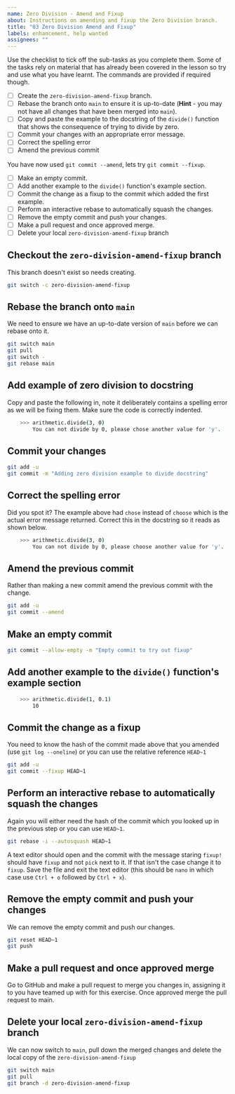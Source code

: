 ```yaml
---
name: Zero Division - Amend and Fixup
about: Instructions on amending and fixup the Zero Division branch.
title: "03 Zero Division Amend and Fixup"
labels: enhancement, help wanted
assignees: ""
---
```


Use the checklist to tick off the sub-tasks as you complete them. Some of the tasks rely on material that has already
been covered in the lesson so try and use what you have learnt. The commands are provided if required though.

- [ ] Create the `zero-division-amend-fixup` branch.
- [ ] Rebase the branch onto `main` to ensure it is up-to-date (**Hint** - you may not have all changes that have been
      merged into `main`).
- [ ] Copy and paste the example to the docstring of the `divide()` function that shows the consequence of trying to
      divide by zero.
- [ ] Commit your changes with an appropriate error message.
- [ ] Correct the spelling error
- [ ] Amend the previous commit

You have now used `git commit --amend`, lets try `git commit --fixup`.

- [ ] Make an empty commit.
- [ ] Add another example to the `divide()` function's example section.
- [ ] Commit the change as a fixup to the commit which added the first example.
- [ ] Perform an interactive rebase to automatically squash the changes.
- [ ] Remove the empty commit and push your changes.
- [ ] Make a pull request and once approved merge.
- [ ] Delete your local `zero-division-amend-fixup` branch

## Checkout the `zero-division-amend-fixup` branch

This branch doesn't exist so needs creating.

```bash
git switch -c zero-division-amend-fixup
```

## Rebase the branch onto `main`

We need to ensure we have an up-to-date version of `main` before we can rebase onto it.

```bash
git switch main
git pull
git switch -
git rebase main
```

## Add example of zero division to docstring

Copy and paste the following in, note it deliberately contains a spelling error as we will be fixing them. Make sure
the code is correctly indented.

```bash
    >>> arithmetic.divide(3, 0)
        You can not divide by 0, please chose another value for 'y'.
```

## Commit your changes

```bash
git add -u
git commit -m "Adding zero division example to divide docstring"
```

## Correct the spelling error

Did you spot it? The example above had `chose` instead of `choose` which is the actual error message returned. Correct
this in the docstring so it reads as shown below.

```bash
    >>> arithmetic.divide(3, 0)
        You can not divide by 0, please choose another value for 'y'.
```

## Amend the previous commit

Rather than making a new commit amend the previous commit with the change.

```bash
git add -u
git commit --amend
```

## Make an empty commit

```bash
git commit --allow-empty -m "Empty commit to try out fixup"
```

## Add another example to the `divide()` function's example section

```bash
    >>> arithmetic.divide(1, 0.1)
        10
```

## Commit the change as a fixup

You need to know the hash of the commit made above that you amended (use `git log --oneline`) or you can use the
relative reference `HEAD~1`

```bash
git add -u
git commit --fixup HEAD~1
```

## Perform an interactive rebase to automatically squash the changes

Again you will either need the hash of the commit which you looked up in the previous step or you can use `HEAD~1`.

```bash
git rebase -i --autosquash HEAD~1
```

A text editor should open and the commit with the message staring `fixup!` should have `fixup` and not `pick` next to
it. If that isn't the case change it to `fixup`. Save the file and exit the text editor (this should be `nano` in which
case use `Ctrl + o` followed by `Ctrl + x`).

## Remove the empty commit and push your changes

We can remove the empty commit and push our changes.

```bash
git reset HEAD~1
git push
```

## Make a pull request and once approved merge

Go to GitHub and make a pull request to merge you changes in, assigning it to you have teamed up with for this
exercise. Once approved merge the pull request to main.

## Delete your local `zero-division-amend-fixup` branch

We can now switch to `main`, pull down the merged changes and delete the local copy of the `zero-division-amend-fixup`

```bash
git switch main
git pull
git branch -d zero-division-amend-fixup
```
